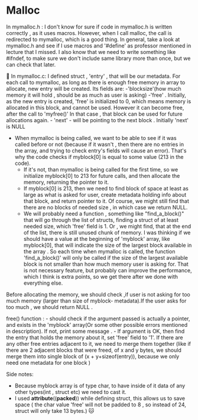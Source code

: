 # Malloc
In mymalloc.h :
	I don't know for sure if code in mymalloc.h is written correctly , as it uses macros. However, when I call malloc, the call is redirected to mymalloc, which is a good thing. In general, take a look at mymalloc.h and see if I use macros and '#define' as professor mentioned in lecture that I missed. I also know that we need to write something like #ifndef, to make sure we don't include same library more than once, but we can check that later.

:crescent_moon:
In mymalloc.c: 
	I defined struct , 'entry' , that will be our metadata. For each call to mymalloc, as long as there is enough free 
	memory in array to allocate, new entry will be created. Its fields are:
		-'blocksize'(how much memory it will hold , should be as much as user is asking)
		-'free' . Initially, as the new entry is created, 'free' is initialized to 0, which means memory is allocated
		in this block, and cannot be used. However it can become free, after the call to 'myfree()' In that case , 			that block can be used for future allocations again. 
		- 'next' - will be pointing to the next block . Initially 'next' is NULL


- When mymalloc is being called, we want to be able to see if it was called before or not (because if it wasn't , then
there are no entries in the array, and trying to check entry's fields will cause an error). That's why the code checks 
if myblock[0] is equal to some value (213 in the code). 
	- If it's not, than mymalloc is being called for the first time, so we initialize myblock[0] to 213 for future
	calls, and then allocate the memory, returning the pointer to it. 
	- If myblock[0] is 213, then we need to find block of space at least as large as what is asked for user,
	create metadata holding info about that block, and return pointer to it. Of course, we might still find that 
	there are no blocks of needed size , in which case we return NULL. 
	- We will probably need a function , something like "find_a_block()" that will go through the list of structs,
	finding a struct of at least needed size, which 'free' field is 1. Or , we might find, that at the end of the 
	list, there is still unused chunk of memory. I was thinking if we should have a value at the beginning of 
	'myblock' array, like myblock[0], that will indicate the size of the largest block available in the array . So
	each time when mymalloc is called, the function 'find_a_block()' will only be called if the size of the 
	largest available block is not smaller than how much memory user is asking for. That is not necessary feature,
	but probably can improve the performance, which I think is extra points, so we get there after we done with 
	everything else. 

Before allocating the memory, we should check ,if user is not asking for too much memory (larger than size of myblock-
metadata).If the user asks for too much , we should return NULL . 

free() function :
	- should check if the argument passed is actually a pointer, and exists in the 'myblock' array(Or some other 
	possible errors mentioned in description). If not, print some message . 
	- If argument is OK, then find the entry that holds the memory about it, set 'free' field to '1'. If there are
	any other free entries adjacent to it, we need to merge them together (like if there are 2 adjacent blocks 
	that were freed, of x and y bytes, we should merge them into single block of (x + y+sizeof(entry)), because we
	only need one metadata for one block )

Side notes: 

- Because myblock array is of type char, to have inside of it data of any other types(int , struct etc) we
need to cast it. 
- I used __attribute__((__packed__)) while defining struct, this allows us to save space ( the char value 
'free' will not be padded to 8 , so instead of 24, struct will only take 13 bytes.) :cat:

